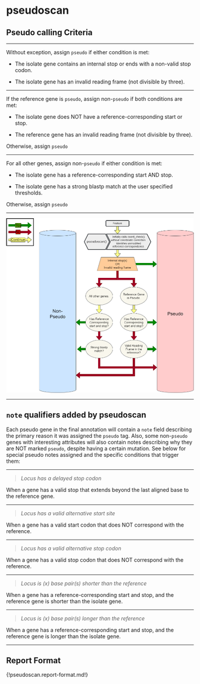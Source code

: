 # pseudoscan

## Pseudo calling Criteria

-------

Without exception, assign `pseudo` if either condition is met:

  * The isolate gene contains an internal stop or ends with a non-valid stop codon.

  * The isolate gene has an invalid reading frame (not divisible by three).

-------

If the reference gene is `pseudo`, assign non-`pseudo` if both conditions are met:

  * The isolate gene does NOT have a reference-corresponding start or stop.

  * The reference gene has an invalid reading frame (not divisible by three).

Otherwise, assign `pseudo`

-------


For all other genes, assign non-`pseudo` if either condition is met:

  * The isolate gene has a reference-corresponding start AND stop.

  * The isolate gene has a strong blastp match at the user specified thresholds.

Otherwise, assign `pseudo`

-------

![alt text](pseudoscan_flowchart.png "'pseudo' Criteria")

-------

## `note` qualifiers added by pseudoscan

Each pseudo gene in the final annotation will contain a `note` field describing the primary reason it was assigned the `pseudo` tag.
Also, some non-`pseudo` genes with interesting attributes will also contain notes describing why they are NOT marked `pseudo`, despite having a certain mutation.
See below for special pseudo notes assigned and the specific conditions that trigger them:

-------

> _Locus has a delayed stop codon_

When a gene has a valid stop that extends beyond the last aligned base to the reference gene.

-------

> _Locus has a valid alternative start site_

When a gene has a valid start codon that does NOT correspond with the reference.

-------

> _Locus has a valid alternative stop codon_

When a gene has a valid stop codon that does NOT correspond with the reference.

-------

> _Locus is (x) base pair(s) shorter than the reference_

When a gene has a reference-corresponding start and stop, and the reference gene is shorter than the isolate gene.

-------

> _Locus is (x) base pair(s) longer than the reference_

When a gene has a reference-corresponding start and stop, and the reference gene is longer than the isolate gene.

-------

## Report Format

{!pseudoscan.report-format.md!}
